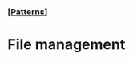 ### [[Patterns](./translated-human-interface-guidelines-markdown/patterns.md)]  
  
# **File management**  

